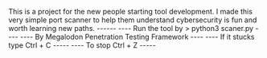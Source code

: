 This is a project for the new people starting tool development. I made this very simple port scanner to help them understand cybersecurity is fun and worth learning new paths. ------
 ---- Run the tool by > python3 scaner.py     ----
 ---- By Megalodon Penetration Testing Framework  ----
      ---- If it stucks type Ctrl + C -----
      ---- To stop Ctrl + Z    -----
